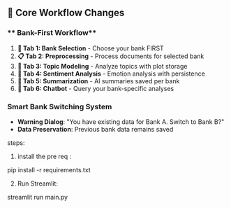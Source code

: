 ## 🎯 Core Workflow Changes

### ** Bank-First Workflow**
1. **🏪 Tab 1: Bank Selection** - Choose your bank FIRST
2. **📋 Tab 2: Preprocessing** - Process documents for selected bank
3. **🎯 Tab 3: Topic Modeling** - Analyze topics with plot storage
4. **💭 Tab 4: Sentiment Analysis** - Emotion analysis with persistence
5. **📝 Tab 5: Summarization** - AI summaries saved per bank
6. **🤖 Tab 6: Chatbot** - Query your bank-specific analyses

### **Smart Bank Switching System**
- **Warning Dialog**: "You have existing data for Bank A. Switch to Bank B?"
- **Data Preservation**: Previous bank data remains saved

steps:
1. install the pre req :
   
pip install -r requirements.txt

2. Run Streamlit:
   
streamlit run main.py
